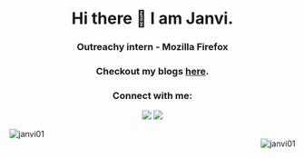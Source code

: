 <h1 align="center"> Hi there 👋 I am Janvi.</h1>
<h3 align="center"> Outreachy intern - <b>Mozilla Firefox</b></h3>
<h3 align="center"> Checkout my blogs <a href="https://janvi01.hashnode.dev/">here</a>. </h3>
<h3 align="center">Connect with me:</h3>
<p align="center">
<a href="https://twitter.com/janvibajo01" target="blank"><img src="https://img.icons8.com/color/48/000000/twitter--v1.png"/></a>
<a href="mailto:janvibajo1@gmail.com" target="blank"><img src="https://img.icons8.com/color/48/000000/gmail-new.png"/></a>
</p>

<!--
**janvi01/janvi01** is a ✨ _special_ ✨ repository because its `README.md` (this file) appears on your GitHub profile.

Here are some ideas to get you started:

- 🔭 I’m currently working on ...
- 🌱 I’m currently learning ...
- 👯 I’m looking to collaborate on ...
- 🤔 I’m looking for help with ...
- 💬 Ask me about ...
- 📫 How to reach me: ...
- 😄 Pronouns: ...
- ⚡ Fun fact: ...
-->
<!-- <p align="center">
  <imc src="https://github-readme-stats.vercel.app/api/top-langs/?username=janvi01&theme=radical&layout=compact"></img>
  </p> -->
 
  <img align="left" src="https://github-readme-stats.vercel.app/api/top-langs/?username=janvi01&theme=radical&layout=compact" alt="janvi01" />
  <br/>
  <img align="right" src="https://github-readme-stats.vercel.app/api?username=janvi01&theme=radical&show_icons=true" alt="janvi01" />
